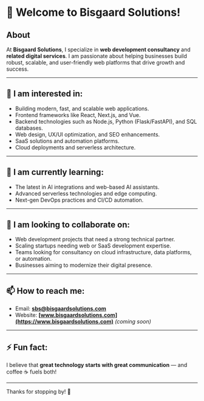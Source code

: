 # 👋 Welcome to Bisgaard Solutions!

<!---
bisgaardsolutions/bisgaardsolutions is a ✨ special ✨ repository because its `README.md` (this file) appears on your GitHub profile.
You can click the Preview link to take a look at your changes.
--->

## About
At **Bisgaard Solutions**, I specialize in **web development consultancy** and **related digital services**. I am passionate about helping businesses build robust, scalable, and user-friendly web platforms that drive growth and success.

---

## 👀 I am interested in:
- Building modern, fast, and scalable web applications.
- Frontend frameworks like React, Next.js, and Vue.
- Backend technologies such as Node.js, Python (Flask/FastAPI), and SQL databases.
- Web design, UX/UI optimization, and SEO enhancements.
- SaaS solutions and automation platforms.
- Cloud deployments and serverless architecture.

---

## 🌱 I am currently learning:
- The latest in AI integrations and web-based AI assistants.
- Advanced serverless technologies and edge computing.
- Next-gen DevOps practices and CI/CD automation.

---

## 💞️ I am looking to collaborate on:
- Web development projects that need a strong technical partner.
- Scaling startups needing web or SaaS development expertise.
- Teams looking for consultancy on cloud infrastructure, data platforms, or automation.
- Businesses aiming to modernize their digital presence.

---

## 📫 How to reach me:
- Email: **sbs@bisgaardsolutions.com**
- Website: **[www.bisgaardsolutions.com](https://www.bisgaardsolutions.com)** *(coming soon)*

---

## ⚡ Fun fact:
I believe that **great technology starts with great communication** — and coffee ☕ fuels both!

---

Thanks for stopping by! 🚀
